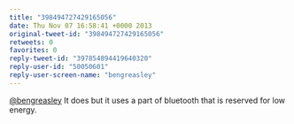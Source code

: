 ```yaml
---
title: "398494727429165056"
date: Thu Nov 07 16:58:41 +0000 2013
original-tweet-id: "398494727429165056"
retweets: 0
favorites: 0
reply-tweet-id: "397854894419640320"
reply-user-id: "50050601"
reply-user-screen-name: "bengreasley"
---
```

<a href="https://twitter.com/bengreasley">@bengreasley</a> It does but it uses a part of bluetooth that is reserved for low energy.
